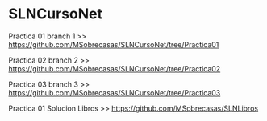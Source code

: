 # SLNCursoNet

Practica 01 branch 1 >> https://github.com/MSobrecasas/SLNCursoNet/tree/Practica01

Practica 02 branch 2 >> https://github.com/MSobrecasas/SLNCursoNet/tree/Practica02

Practica 03 branch 3 >> https://github.com/MSobrecasas/SLNCursoNet/tree/Practica03

Practica 01 Solucion Libros >> https://github.com/MSobrecasas/SLNLibros
